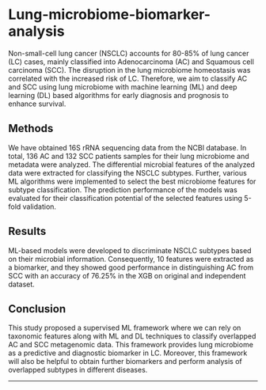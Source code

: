 # Lung-microbiome-biomarker-analysis
Non-small-cell lung cancer (NSCLC) accounts for 80-85% of lung cancer (LC) cases, mainly classified into Adenocarcinoma (AC) and Squamous cell carcinoma (SCC). 
The disruption in the lung microbiome homeostasis was correlated with the increased risk of LC. 
Therefore, we aim to classify AC and SCC using lung microbiome with machine learning (ML) and deep learning (DL) based algorithms for early diagnosis and prognosis to enhance survival. 

## Methods
We have obtained 16S rRNA sequencing data from the NCBI database. In total, 136 AC and 132 SCC patients samples for their lung microbiome and metadata were analyzed. 
The differential microbial features of the analyzed data were extracted for classifying the NSCLC subtypes. Further, various ML algorithms were implemented to select the best microbiome features for subtype classification. 
The prediction performance of the models was evaluated for their classification potential of the selected features using 5-fold validation.

## Results
ML-based models were developed to discriminate NSCLC subtypes based on their microbial information.
Consequently, 10 features were extracted as a biomarker, and they showed good performance in distinguishing AC from SCC with an accuracy of 76.25% in the XGB on original and independent dataset.

## Conclusion
This study proposed a supervised ML framework where we can rely on taxonomic features along with ML and DL techniques to classify overlapped AC and SCC metagenomic data. 
This framework provides lung microbiome as a predictive and diagnostic biomarker in LC. Moreover, this framework will also be helpful to obtain further biomarkers and perform analysis of overlapped subtypes in different diseases.
 
*************************************************************************************************************************************************************

